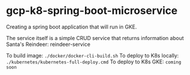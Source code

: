 # gcp-k8-spring-boot-microservice
Creating a spring boot application that will run in GKE.

The service itself is a simple CRUD service that returns information about Santa's Reindeer: reindeer-service

To build image: ``./docker/docker-cli-build.sh``
To deploy to K8s locally: ``./kubernetes/kubernetes-full-deploy.cmd``
To deploy to K8s GKE: ``coming soon``
